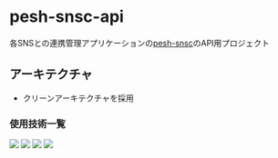 # pesh-snsc-api

各SNSとの連携管理アプリケーションの[pesh-snsc](https://github.com/penysho/pesh-snsc)のAPI用プロジェクト

## アーキテクチャ

* クリーンアーキテクチャを採用

### 使用技術一覧

<p style="display: inline">
 <img src="https://img.shields.io/badge/-Go-00ADD8.svg?logo=go&style=for-the-badge">
 <img src="https://img.shields.io/badge/-Gin-008ECF.svg?logo=gin&style=for-the-badge">
 <img src="https://img.shields.io/badge/-Docker-1488C6.svg?logo=docker&style=for-the-badge">
 <img src="https://img.shields.io/badge/-PostgreSQL-336791.svg?logo=postgresql&style=for-the-badge">
</p>
